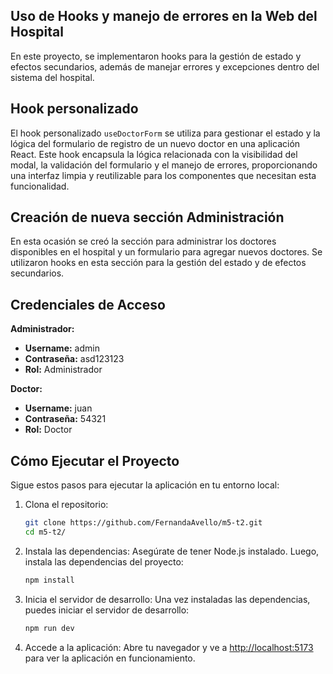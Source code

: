 ## Uso de Hooks y manejo de errores en la Web del Hospital

En este proyecto, se implementaron hooks para la gestión de estado y efectos secundarios, además de manejar errores y excepciones dentro del sistema del hospital.

## Hook personalizado
El hook personalizado `useDoctorForm` se utiliza para gestionar el estado y la lógica del formulario de registro de un nuevo doctor en una aplicación React. Este hook encapsula la lógica relacionada con la visibilidad del modal, la validación del formulario y el manejo de errores, proporcionando una interfaz limpia y reutilizable para los componentes que necesitan esta funcionalidad.

## Creación de nueva sección Administración
En esta ocasión se creó la sección para administrar los doctores disponibles en el hospital y un formulario para agregar nuevos doctores.
Se utilizaron hooks en esta sección para la gestión del estado y de efectos secundarios.

## Credenciales de Acceso

**Administrador:**
- **Username:** admin
- **Contraseña:** asd123123
- **Rol:** Administrador

**Doctor:**
- **Username:** juan
- **Contraseña:** 54321
- **Rol:** Doctor

## Cómo Ejecutar el Proyecto

Sigue estos pasos para ejecutar la aplicación en tu entorno local:

1. Clona el repositorio:

    ```sh
    git clone https://github.com/FernandaAvello/m5-t2.git
    cd m5-t2/
    ```

2. Instala las dependencias: Asegúrate de tener Node.js instalado. Luego, instala las dependencias del proyecto:

    ```sh
    npm install
    ```

3. Inicia el servidor de desarrollo: Una vez instaladas las dependencias, puedes iniciar el servidor de desarrollo:

    ```sh
    npm run dev
    ```

5. Accede a la aplicación: Abre tu navegador y ve a [http://localhost:5173](http://localhost:5173) para ver la aplicación en funcionamiento.
